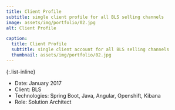 ```yaml
---
title: Client Profile
subtitle: single client profile for all BLS selling channels
image: assets/img/portfolio/02.jpg
alt: Client Profile

caption:
  title: Client Profile
  subtitle: single client account for all BLS selling channels
  thumbnail: assets/img/portfolio/02.jpg
---
```


{:.list-inline}
- Date: January 2017
- Client: BLS
- Technologies: Spring Boot, Java, Angular, Openshift, Kibana
- Role: Solution Architect


